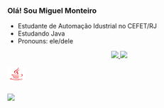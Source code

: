 ### Olá! Sou Miguel Monteiro


- Estudante de Automação Idustrial no CEFET/RJ
- Estudando Java
- Pronouns: ele/dele

<div align="center">
  <a href="https://github.com/MiguelMonteirooo">
  <img height="120em" src="https://github-readme-stats.vercel.app/api?username=MiguelMonteiroo&show_icons=true&theme=midnight-purple&include_all_commits=true&count_private=true"/>
  <img height="120em" src="https://github-readme-stats.vercel.app/api/top-langs/?username=MiguelMonteiroo&layout=compact&langs_count=7&theme=midnight-purple"/>
</div>
<div style="display: inline_block"><br>
  <img align="center" alt="Miguel-Java" height="30" width="40" src="https://raw.githubusercontent.com/devicons/devicon/master/icons/java/java-plain.svg">
</div>
  
  ## 
<div>
   <a href="https://www.linkedin.com/in/miguel-monteiro-3a3675231/" target="_blank"><img src="https://img.shields.io/badge/-LinkedIn-%230077B5?style=for-the-badge&logo=linkedin&logoColor=white" target="_blank"></a> 
